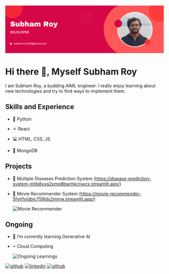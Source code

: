 ![Artificial Intelligence and Machine Learning](https://github.com/mikeenforcer/mikeenforcer/blob/main/Black%20and%20Red%20Gradient%20Professional%20LinkedIn%20Banner.png)

# Hi there 👋, Myself Subham Roy

I am Subham Roy, a budding AIML engineer. I really enjoy learning about new technologies and try to find ways to implement them.

## Skills and Experience
* 🐍 Python

* ⚛️ React

* 💻 HTML, CSS, JS

* 💽 MongoDB

## Projects
* 📂 Multiple Diseases Prediction System (https://disease-prediction-system-mhb8xsg2xmq8bwrhkcnwzx.streamlit.app/)

* 📂 Movie Recommender System (https://movie-recommender-5fvlrfxidbjc759lds2mmw.streamlit.app/)

     ![Movie Recommender](https://media.giphy.com/media/v1.Y2lkPTc5MGI3NjExcXdtbTlmZDltMWNtNGloeTF5c2Z1aTl1b3YzOTljb3ZxbWk5NW8xYyZlcD12MV9pbnRlcm5hbF9naWZfYnlfaWQmY3Q9Zw/xT9DPxTnuhLPORFpvi/giphy.gif)


## Ongoing
- 🌱 I’m currently learning Generative AI
 
- 🗲 Cloud Computing

     ![Ongoing Learnings](https://media.giphy.com/media/v1.Y2lkPTc5MGI3NjExemYwaWRkbW1rZGE5cGtkNW1nbzhsMjRudmV6Znh1Y2FrZWhkZ2FpciZlcD12MV9pbnRlcm5hbF9naWZfYnlfaWQmY3Q9Zw/4rZA5D22301iMgrUNd/giphy.gif)


[<img src='https://cdn.jsdelivr.net/npm/simple-icons@3.0.1/icons/github.svg' alt='github' height='40'>](https://github.com/mikeenforcer)    [<img src='https://cdn.jsdelivr.net/npm/simple-icons@3.0.1/icons/linkedin.svg' alt='linkedin' height='40'>](https://www.linkedin.com/in/subham-roy-374023258/)  [<img src='https://cdn.jsdelivr.net/npm/simple-icons@3.0.1/icons/twitter.svg' alt='github' height='40'>](https://twitter.com/MikeEnforcer)

